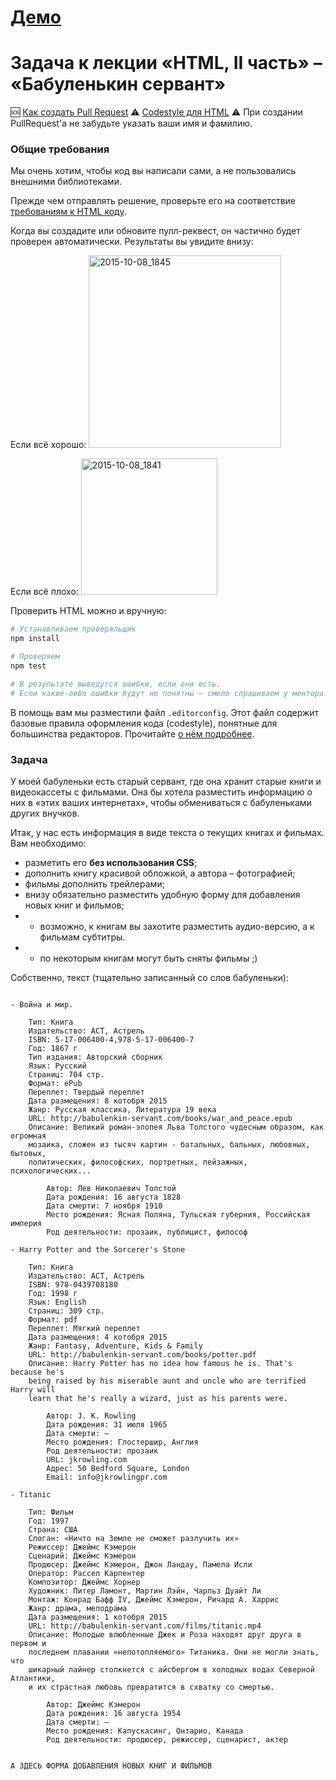 # <a href="http://dudagod.github.io/verstka-tasks-2/" target="_blank">Демо</a>

# Задача к лекции «HTML, II часть» – «Бабуленькин сервант»

:sos: [Как создать Pull Request](https://github.com/urfu-2015/guides/blob/master/how-to-pull-request.md)
:warning: [Codestyle для HTML](https://github.com/urfu-2015/guides/blob/master/html-codestyle.md)
:warning: При создании PullRequest'а не забудьте указать ваши имя и фамилию.

### Общие требования

Мы очень хотим, чтобы код вы написали сами, а не пользовались внешними библиотеками.

Прежде чем отправлять решение, проверьте его на соответствие [требованиям к HTML коду](https://github.com/urfu-2015/guides/blob/master/html-codestyle.md).

Когда вы создадите или обновите пулл-реквест, он частично будет проверен
автоматически. Результаты вы увидите внизу:

Если всё хорошо:
<img width="308" alt="2015-10-08_1845" src="https://cloud.githubusercontent.com/assets/4534405/10368030/ccc43228-6dec-11e5-925e-47793862d13e.png">

Если всё плохо:
<img width="218" alt="2015-10-08_1841" src="https://cloud.githubusercontent.com/assets/4534405/10367916/60487fc8-6dec-11e5-9e1d-2a1b15da2220.png">

Проверить HTML можно и вручную:
```sh
# Устанавливаем проверяльщик
npm install

# Проверяем
npm test

# В результате выведутся ошибки, если они есть.
# Если какие-либо ошибки будут не понятны – смело спрашиваем у ментора.
```

В помощь вам мы разместили файл `.editorconfig`. Этот файл содержит базовые
правила оформления кода (codestyle), понятные для большинства редакторов.
Прочитайте [о нём подробнее](https://github.com/urfu-2015/guides/blob/master/editorconfig.md).

### Задача

У моей бабуленьки есть старый сервант, где она хранит старые книги и видеокассеты
с фильмами. Она бы хотела разместить информацию о них в «этих ваших интернетах»,
чтобы обмениваться с бабуленьками других внучков.

Итак, у нас есть информация в виде текста о текущих книгах и фильмах. Вам необходимо:
- разметить его **без использования CSS**;
- дополнить книгу красивой обложкой, а автора – фотографией;
- фильмы дополнить трейлерами;
- внизу обязательно разместить удобную форму для добавления новых книг и фильмов;
- * возможно, к книгам вы захотите разместить аудио-версию, а к фильмам субтитры.
- * по некоторым книгам могут быть сняты фильмы ;)

Собственно, текст (тщательно записанный со слов бабуленьки):

```text

- Война и мир.

    Тип: Книга
    Издательство: АСТ, Астрель
    ISBN: 5-17-006400-4,978-5-17-006400-7
    Год: 1867 г
    Тип издания: Авторский сборник
    Язык: Русский
    Страниц: 704 стр.
    Формат: ePub
    Переплет: Твердый переплет
    Дата размещения: 8 котобря 2015
    Жанр: Русская классика, Литература 19 века
    URL: http://babulenkin-servant.com/books/war_and_peace.epub
    Описание: Великий роман-эпопея Льва Толстого чудесным образом, как огромная
    мозаика, сложен из тысяч картин - батальных, бальных, любовных, бытовых,
    политических, философских, портретных, пейзажных, психологических...

        Автор: Лев Николаевич Толстой
        Дата рождения: 16 августа 1828
        Дата смерти: 7 ноября 1910
        Место рождения:	Ясная Поляна, Тульская губерния, Российская империя
        Род деятельности: прозаик, публицист, философ

- Harry Potter and the Sorcerer's Stone

    Тип: Книга
    Издательство: АСТ, Астрель
    ISBN: 978-0439708180
    Год: 1998 г
    Язык: English
    Страниц: 309 стр.
    Формат: pdf
    Переплет: Мягкий переплет
    Дата размещения: 4 котобря 2015
    Жанр: Fantasy, Adventure, Kids & Family
    URL: http://babulenkin-servant.com/books/potter.pdf
    Описание: Harry Potter has no idea how famous he is. That's because he's
    being raised by his miserable aunt and uncle who are terrified Harry will
    learn that he's really a wizard, just as his parents were.

        Автор: J. K. Rowling
        Дата рождения: 31 июля 1965
        Дата смерти: –
        Место рождения:	Глостершир, Англия
        Род деятельности: прозаик
        URL: jkrowling.com
        Адрес: 50 Bedford Square, London
        Email: info@jkrowlingpr.com

- Titanic

    Тип: Фильм
    Год: 1997
    Страна: США
    Слоган: «Ничто на Земле не сможет разлучить их»
    Режиссер: Джеймс Кэмерон
    Сценарий: Джеймс Кэмерон
    Продюсер: Джеймс Кэмерон, Джон Ландау, Памела Исли
    Оператор: Рассел Карпентер
    Композитор: Джеймс Хорнер
    Художник: Питер Ламонт, Мартин Лэйн, Чарльз Дуайт Ли
    Монтаж: Конрад Бафф IV, Джеймс Кэмерон, Ричард А. Харрис
    Жанр: драма, мелодрама
    Дата размещения: 1 котобря 2015
    URL: http://babulenkin-servant.com/films/titanic.mp4
    Описание: Молодые влюбленные Джек и Роза находят друг друга в первом и
    последнем плавании «непотопляемого» Титаника. Они не могли знать, что
    шикарный лайнер столкнется с айсбергом в холодных водах Северной Атлантики,
    и их страстная любовь превратится в схватку со смертью.

        Автор: Джеймс Кэмерон
        Дата рождения: 16 августа 1954
        Дата смерти: –
        Место рождения: Капускасинг, Онтарио, Канада
        Род деятельности: продюсер, режиссер, сценарист, актер


А ЗДЕСЬ ФОРМА ДОБАВЛЕНИЯ НОВЫХ КНИГ И ФИЛЬМОВ
```
